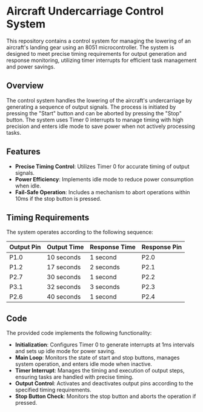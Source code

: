 # Aircraft Undercarriage Control System #

This repository contains a control system for managing the lowering of an aircraft's landing gear using an 8051 microcontroller. The system is designed to meet precise timing requirements for output generation and response monitoring, utilizing timer interrupts for efficient task management and power savings.

## Overview

The control system handles the lowering of the aircraft's undercarriage by generating a sequence of output signals. The process is initiated by pressing the "Start" button and can be aborted by pressing the "Stop" button. The system uses Timer 0 interrupts to manage timing with high precision and enters idle mode to save power when not actively processing tasks.

## Features

- **Precise Timing Control**: Utilizes Timer 0 for accurate timing of output signals.
- **Power Efficiency**: Implements idle mode to reduce power consumption when idle.
- **Fail-Safe Operation**: Includes a mechanism to abort operations within 10ms if the stop button is pressed.

## Timing Requirements

The system operates according to the following sequence:

| Output Pin | Output Time | Response Time | Response Pin |
|-------------|-------------|---------------|--------------|
| P1.0        | 10 seconds   | 1 second      | P2.0         |
| P1.2        | 17 seconds   | 2 seconds      | P2.1         |
| P2.7        | 30 seconds   | 1 second      | P2.2         |
| P3.1        | 32 seconds   | 3 seconds      | P2.3         |
| P2.6        | 40 seconds   | 1 second      | P2.4         |

## Code

The provided code implements the following functionality:

- **Initialization**: Configures Timer 0 to generate interrupts at 1ms intervals and sets up idle mode for power saving.
- **Main Loop**: Monitors the state of start and stop buttons, manages system operation, and enters idle mode when inactive.
- **Timer Interrupt**: Manages the timing and execution of output steps, ensuring tasks are handled with precise timing.
- **Output Control**: Activates and deactivates output pins according to the specified timing requirements.
- **Stop Button Check**: Monitors the stop button and aborts the operation if pressed.
